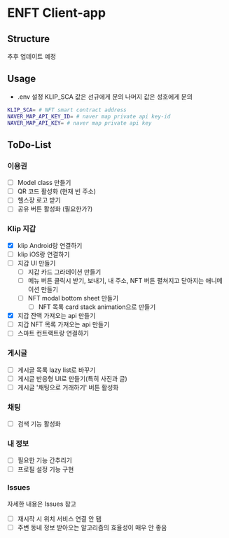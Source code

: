 # ENFT Client-app

## Structure

추후 업데이트 예정

## Usage

- .env 설정
  KLIP_SCA 값은 선규에게 문의
  나머지 값은 성호에게 문의

```sh
KLIP_SCA= # NFT smart contract address
NAVER_MAP_API_KEY_ID= # naver map private api key-id 
NAVER_MAP_API_KEY= # naver map private api key
```

## ToDo-List

### 이용권
- [ ] Model class 만들기
- [ ] QR 코드 활성화 (현재 빈 주소)
- [ ] 헬스장 로고 받기
- [ ] 공유 버튼 활성화 (필요한가?)

### Klip 지갑
- [x] klip Android랑 연결하기
- [ ] klip iOS랑 연결하기
- [ ] 지갑 UI 만들기
  - [ ] 지갑 카드 그라데이션 만들기
  - [ ] 메뉴 버튼 클릭시 받기, 보내기, 내 주소, NFT 버튼 펼쳐지고 닫아지는 애니메이션 만들기
  - [ ] NFT modal bottom sheet 만들기
    - [ ] NFT 목록 card stack animation으로 만들기
  
- [x] 지갑 잔액 가져오는 api 만들기
- [ ] 지갑 NFT 목록 가져오는 api 만들기
- [ ] 스마트 컨트랙트랑 연결하기

### 게시글
- [ ] 게시글 목록 lazy list로 바꾸기
- [ ] 게시글 반응형 UI로 만들기(특히 사진과 글)
- [ ] 게시글 '채팅으로 거래하기' 버튼 활성화

### 채팅  
- [ ] 검색 기능 활성화

### 내 정보
- [ ] 필요한 기능 간추리기
- [ ] 프로필 설정 기능 구현

### Issues

자세한 내용은 Issues 참고

- [ ] 재시작 시 위치 서비스 연결 안 됌
- [ ] 주변 동네 정보 받아오는 알고리즘의 효율성이 매우 안 좋음
